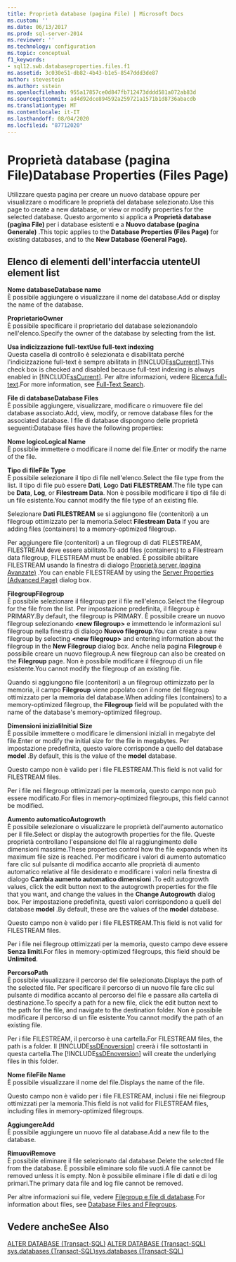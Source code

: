 ```yaml
---
title: Proprietà database (pagina File) | Microsoft Docs
ms.custom: ''
ms.date: 06/13/2017
ms.prod: sql-server-2014
ms.reviewer: ''
ms.technology: configuration
ms.topic: conceptual
f1_keywords:
- sql12.swb.databaseproperties.files.f1
ms.assetid: 3c030e51-db82-4b43-b1e5-8547ddd3de87
author: stevestein
ms.author: sstein
ms.openlocfilehash: 955a17857ce0d847fb712473dddd581a072ab83d
ms.sourcegitcommit: ad4d92dce894592a259721a1571b1d8736abacdb
ms.translationtype: MT
ms.contentlocale: it-IT
ms.lasthandoff: 08/04/2020
ms.locfileid: "87712020"
---
```

# <a name="database-properties-files-page"></a><span data-ttu-id="f2f7e-102">Proprietà database (pagina File)</span><span class="sxs-lookup"><span data-stu-id="f2f7e-102">Database Properties (Files Page)</span></span>
  <span data-ttu-id="f2f7e-103">Utilizzare questa pagina per creare un nuovo database oppure per visualizzare o modificare le proprietà del database selezionato.</span><span class="sxs-lookup"><span data-stu-id="f2f7e-103">Use this page to create a new database, or view or modify properties for the selected database.</span></span> <span data-ttu-id="f2f7e-104">Questo argomento si applica a **Proprietà database (pagina File)** per i database esistenti e a **Nuovo database (pagina Generale)** .</span><span class="sxs-lookup"><span data-stu-id="f2f7e-104">This topic applies to the **Database Properties (Files Page)** for existing databases, and to the **New Database (General Page)**.</span></span>  
  
## <a name="ui-element-list"></a><span data-ttu-id="f2f7e-105">Elenco di elementi dell'interfaccia utente</span><span class="sxs-lookup"><span data-stu-id="f2f7e-105">UI element list</span></span>  
 <span data-ttu-id="f2f7e-106">**Nome database**</span><span class="sxs-lookup"><span data-stu-id="f2f7e-106">**Database name**</span></span>  
 <span data-ttu-id="f2f7e-107">È possibile aggiungere o visualizzare il nome del database.</span><span class="sxs-lookup"><span data-stu-id="f2f7e-107">Add or display the name of the database.</span></span>  
  
 <span data-ttu-id="f2f7e-108">**Proprietario**</span><span class="sxs-lookup"><span data-stu-id="f2f7e-108">**Owner**</span></span>  
 <span data-ttu-id="f2f7e-109">È possibile specificare il proprietario del database selezionandolo nell'elenco.</span><span class="sxs-lookup"><span data-stu-id="f2f7e-109">Specify the owner of the database by selecting from the list.</span></span>  
  
 <span data-ttu-id="f2f7e-110">**Usa indicizzazione full-text**</span><span class="sxs-lookup"><span data-stu-id="f2f7e-110">**Use full-text indexing**</span></span>  
 <span data-ttu-id="f2f7e-111">Questa casella di controllo è selezionata e disabilitata perché l'indicizzazione full-text è sempre abilitata in [!INCLUDE[ssCurrent](../../includes/sscurrent-md.md)].</span><span class="sxs-lookup"><span data-stu-id="f2f7e-111">This check box is checked and disabled because full-text indexing is always enabled in [!INCLUDE[ssCurrent](../../includes/sscurrent-md.md)].</span></span> <span data-ttu-id="f2f7e-112">Per altre informazioni, vedere [Ricerca full-text](../search/full-text-search.md).</span><span class="sxs-lookup"><span data-stu-id="f2f7e-112">For more information, see [Full-Text Search](../search/full-text-search.md).</span></span>  
  
 <span data-ttu-id="f2f7e-113">**File di database**</span><span class="sxs-lookup"><span data-stu-id="f2f7e-113">**Database Files**</span></span>  
 <span data-ttu-id="f2f7e-114">È possibile aggiungere, visualizzare, modificare o rimuovere file del database associato.</span><span class="sxs-lookup"><span data-stu-id="f2f7e-114">Add, view, modify, or remove database files for the associated database.</span></span> <span data-ttu-id="f2f7e-115">I file di database dispongono delle proprietà seguenti:</span><span class="sxs-lookup"><span data-stu-id="f2f7e-115">Database files have the following properties:</span></span>  
  
 <span data-ttu-id="f2f7e-116">**Nome logico**</span><span class="sxs-lookup"><span data-stu-id="f2f7e-116">**Logical Name**</span></span>  
 <span data-ttu-id="f2f7e-117">È possibile immettere o modificare il nome del file.</span><span class="sxs-lookup"><span data-stu-id="f2f7e-117">Enter or modify the name of the file.</span></span>  
  
 <span data-ttu-id="f2f7e-118">**Tipo di file**</span><span class="sxs-lookup"><span data-stu-id="f2f7e-118">**File Type**</span></span>  
 <span data-ttu-id="f2f7e-119">È possibile selezionare il tipo di file nell'elenco.</span><span class="sxs-lookup"><span data-stu-id="f2f7e-119">Select the file type from the list.</span></span> <span data-ttu-id="f2f7e-120">Il tipo di file può essere **Dati**, **Log**o **Dati FILESTREAM**.</span><span class="sxs-lookup"><span data-stu-id="f2f7e-120">The file type can be **Data**, **Log**, or **Filestream Data**.</span></span> <span data-ttu-id="f2f7e-121">Non è possibile modificare il tipo di file di un file esistente.</span><span class="sxs-lookup"><span data-stu-id="f2f7e-121">You cannot modify the file type of an existing file.</span></span>  
  
 <span data-ttu-id="f2f7e-122">Selezionare **Dati FILESTREAM** se si aggiungono file (contenitori) a un filegroup ottimizzato per la memoria.</span><span class="sxs-lookup"><span data-stu-id="f2f7e-122">Select **Filestream Data** if you are adding files (containers) to a memory-optimized filegroup.</span></span>  
  
 <span data-ttu-id="f2f7e-123">Per aggiungere file (contenitori) a un filegroup di dati FILESTREAM, FILESTREAM deve essere abilitato.</span><span class="sxs-lookup"><span data-stu-id="f2f7e-123">To add files (containers) to a Filestream data filegroup, FILESTREAM must be enabled.</span></span> <span data-ttu-id="f2f7e-124">È possibile abilitare FILESTREAM usando la finestra di dialogo [Proprietà server (pagina Avanzate)](../../database-engine/configure-windows/server-properties-advanced-page.md) .</span><span class="sxs-lookup"><span data-stu-id="f2f7e-124">You can enable FILESTREAM by using the [Server Properties (Advanced Page)](../../database-engine/configure-windows/server-properties-advanced-page.md) dialog box.</span></span>  
  
 <span data-ttu-id="f2f7e-125">**Filegroup**</span><span class="sxs-lookup"><span data-stu-id="f2f7e-125">**Filegroup**</span></span>  
 <span data-ttu-id="f2f7e-126">È possibile selezionare il filegroup per il file nell'elenco.</span><span class="sxs-lookup"><span data-stu-id="f2f7e-126">Select the filegroup for the file from the list.</span></span> <span data-ttu-id="f2f7e-127">Per impostazione predefinita, il filegroup è PRIMARY.</span><span class="sxs-lookup"><span data-stu-id="f2f7e-127">By default, the filegroup is PRIMARY.</span></span> <span data-ttu-id="f2f7e-128">È possibile creare un nuovo filegroup selezionando **\<new filegroup>** e immettendo le informazioni sul filegroup nella finestra di dialogo **Nuovo filegroup**.</span><span class="sxs-lookup"><span data-stu-id="f2f7e-128">You can create a new filegroup by selecting **\<new filegroup>** and entering information about the filegroup in the **New Filegroup** dialog box.</span></span> <span data-ttu-id="f2f7e-129">Anche nella pagina **Filegroup** è possibile creare un nuovo filegroup.</span><span class="sxs-lookup"><span data-stu-id="f2f7e-129">A new filegroup can also be created on the **Filegroup** page.</span></span> <span data-ttu-id="f2f7e-130">Non è possibile modificare il filegroup di un file esistente.</span><span class="sxs-lookup"><span data-stu-id="f2f7e-130">You cannot modify the filegroup of an existing file.</span></span>  
  
 <span data-ttu-id="f2f7e-131">Quando si aggiungono file (contenitori) a un filegroup ottimizzato per la memoria, il campo **Filegroup** viene popolato con il nome del filegroup ottimizzato per la memoria del database.</span><span class="sxs-lookup"><span data-stu-id="f2f7e-131">When adding files (containers) to a memory-optimized filegroup, the **Filegroup** field will be populated with the name of the database's memory-optimized filegroup.</span></span>  
  
 <span data-ttu-id="f2f7e-132">**Dimensioni iniziali**</span><span class="sxs-lookup"><span data-stu-id="f2f7e-132">**Initial Size**</span></span>  
 <span data-ttu-id="f2f7e-133">È possibile immettere o modificare le dimensioni iniziali in megabyte del file.</span><span class="sxs-lookup"><span data-stu-id="f2f7e-133">Enter or modify the initial size for the file in megabytes.</span></span> <span data-ttu-id="f2f7e-134">Per impostazione predefinita, questo valore corrisponde a quello del database **model** .</span><span class="sxs-lookup"><span data-stu-id="f2f7e-134">By default, this is the value of the **model** database.</span></span>  
  
 <span data-ttu-id="f2f7e-135">Questo campo non è valido per i file FILESTREAM.</span><span class="sxs-lookup"><span data-stu-id="f2f7e-135">This field is not valid for FILESTREAM files.</span></span>  
  
 <span data-ttu-id="f2f7e-136">Per i file nei filegroup ottimizzati per la memoria, questo campo non può essere modificato.</span><span class="sxs-lookup"><span data-stu-id="f2f7e-136">For files in memory-optimized filegroups, this field cannot be modified.</span></span>  
  
 <span data-ttu-id="f2f7e-137">**Aumento automatico**</span><span class="sxs-lookup"><span data-stu-id="f2f7e-137">**Autogrowth**</span></span>  
 <span data-ttu-id="f2f7e-138">È possibile selezionare o visualizzare le proprietà dell'aumento automatico per il file.</span><span class="sxs-lookup"><span data-stu-id="f2f7e-138">Select or display the autogrowth properties for the file.</span></span> <span data-ttu-id="f2f7e-139">Queste proprietà controllano l'espansione del file al raggiungimento delle dimensioni massime.</span><span class="sxs-lookup"><span data-stu-id="f2f7e-139">These properties control how the file expands when its maximum file size is reached.</span></span> <span data-ttu-id="f2f7e-140">Per modificare i valori di aumento automatico fare clic sul pulsante di modifica accanto alle proprietà di aumento automatico relative al file desiderato e modificare i valori nella finestra di dialogo **Cambia aumento automatico dimensioni** .</span><span class="sxs-lookup"><span data-stu-id="f2f7e-140">To edit autogrowth values, click the edit button next to the autogrowth properties for the file that you want, and change the values in the **Change Autogrowth** dialog box.</span></span> <span data-ttu-id="f2f7e-141">Per impostazione predefinita, questi valori corrispondono a quelli del database **model** .</span><span class="sxs-lookup"><span data-stu-id="f2f7e-141">By default, these are the values of the **model** database.</span></span>  
  
 <span data-ttu-id="f2f7e-142">Questo campo non è valido per i file FILESTREAM.</span><span class="sxs-lookup"><span data-stu-id="f2f7e-142">This field is not valid for FILESTREAM files.</span></span>  
  
 <span data-ttu-id="f2f7e-143">Per i file nei filegroup ottimizzati per la memoria, questo campo deve essere **Senza limiti**.</span><span class="sxs-lookup"><span data-stu-id="f2f7e-143">For files in memory-optimized filegroups, this field should be **Unlimited**.</span></span>  
  
 <span data-ttu-id="f2f7e-144">**Percorso**</span><span class="sxs-lookup"><span data-stu-id="f2f7e-144">**Path**</span></span>  
 <span data-ttu-id="f2f7e-145">È possibile visualizzare il percorso del file selezionato.</span><span class="sxs-lookup"><span data-stu-id="f2f7e-145">Displays the path of the selected file.</span></span> <span data-ttu-id="f2f7e-146">Per specificare il percorso di un nuovo file fare clic sul pulsante di modifica accanto al percorso del file e passare alla cartella di destinazione.</span><span class="sxs-lookup"><span data-stu-id="f2f7e-146">To specify a path for a new file, click the edit button next to the path for the file, and navigate to the destination folder.</span></span> <span data-ttu-id="f2f7e-147">Non è possibile modificare il percorso di un file esistente.</span><span class="sxs-lookup"><span data-stu-id="f2f7e-147">You cannot modify the path of an existing file.</span></span>  
  
 <span data-ttu-id="f2f7e-148">Per i file FILESTREAM, il percorso è una cartella.</span><span class="sxs-lookup"><span data-stu-id="f2f7e-148">For FILESTREAM files, the path is a folder.</span></span> <span data-ttu-id="f2f7e-149">Il [!INCLUDE[ssDEnoversion](../../includes/ssdenoversion-md.md)] creerà i file sottostanti in questa cartella.</span><span class="sxs-lookup"><span data-stu-id="f2f7e-149">The [!INCLUDE[ssDEnoversion](../../includes/ssdenoversion-md.md)] will create the underlying files in this folder.</span></span>  
  
 <span data-ttu-id="f2f7e-150">**Nome file**</span><span class="sxs-lookup"><span data-stu-id="f2f7e-150">**File Name**</span></span>  
 <span data-ttu-id="f2f7e-151">È possibile visualizzare il nome del file.</span><span class="sxs-lookup"><span data-stu-id="f2f7e-151">Displays the name of the file.</span></span>  
  
 <span data-ttu-id="f2f7e-152">Questo campo non è valido per i file FILESTREAM, inclusi i file nei filegroup ottimizzati per la memoria.</span><span class="sxs-lookup"><span data-stu-id="f2f7e-152">This field is not valid for FILESTREAM files, including files in memory-optimized filegroups.</span></span>  
  
 <span data-ttu-id="f2f7e-153">**Aggiungere**</span><span class="sxs-lookup"><span data-stu-id="f2f7e-153">**Add**</span></span>  
 <span data-ttu-id="f2f7e-154">È possibile aggiungere un nuovo file al database.</span><span class="sxs-lookup"><span data-stu-id="f2f7e-154">Add a new file to the database.</span></span>  
  
 <span data-ttu-id="f2f7e-155">**Rimuovi**</span><span class="sxs-lookup"><span data-stu-id="f2f7e-155">**Remove**</span></span>  
 <span data-ttu-id="f2f7e-156">È possibile eliminare il file selezionato dal database.</span><span class="sxs-lookup"><span data-stu-id="f2f7e-156">Delete the selected file from the database.</span></span> <span data-ttu-id="f2f7e-157">È possibile eliminare solo file vuoti.</span><span class="sxs-lookup"><span data-stu-id="f2f7e-157">A file cannot be removed unless it is empty.</span></span> <span data-ttu-id="f2f7e-158">Non è possibile eliminare i file di dati e di log primari.</span><span class="sxs-lookup"><span data-stu-id="f2f7e-158">The primary data file and log file cannot be removed.</span></span>  
  
 <span data-ttu-id="f2f7e-159">Per altre informazioni sui file, vedere [Filegroup e file di database](database-files-and-filegroups.md).</span><span class="sxs-lookup"><span data-stu-id="f2f7e-159">For information about files, see [Database Files and Filegroups](database-files-and-filegroups.md).</span></span>  
  
## <a name="see-also"></a><span data-ttu-id="f2f7e-160">Vedere anche</span><span class="sxs-lookup"><span data-stu-id="f2f7e-160">See Also</span></span>  
 <span data-ttu-id="f2f7e-161">[ALTER DATABASE &#40;Transact-SQL&#41;](/sql/t-sql/statements/alter-database-transact-sql) </span><span class="sxs-lookup"><span data-stu-id="f2f7e-161">[ALTER DATABASE &#40;Transact-SQL&#41;](/sql/t-sql/statements/alter-database-transact-sql) </span></span>  
 [<span data-ttu-id="f2f7e-162">sys.databases &#40;Transact-SQL&#41;</span><span class="sxs-lookup"><span data-stu-id="f2f7e-162">sys.databases &#40;Transact-SQL&#41;</span></span>](/sql/relational-databases/system-catalog-views/sys-databases-transact-sql)  
  
  
